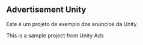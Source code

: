 ## Advertisement Unity

<p>Este é um projeto de exemplo dos anúncios da Unity</p>
<p>This is a sample project from Unity Ads</p>
